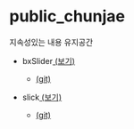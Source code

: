 
# public_chunjae
지속성있는 내용 유지공간

 - bxSlider[ (보기)](https://github.com/netfolder/public_chunjae/tree/master/bxSlider)
 	+ [(git)](https://github.com/stevenwanderski/bxslider-4)
 
 - slick[ (보기)](https://github.com/netfolder/public_chunjae/tree/master/slick)
 	+ [(git)](https://github.com/kenwheeler/slick)
 

